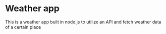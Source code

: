 # Weather app

This is a weather app built in node.js to utilize an API and fetch weather data of a certain place
